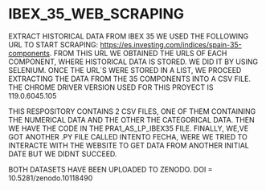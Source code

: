 # IBEX_35_WEB_SCRAPING
EXTRACT HISTORICAL DATA FROM IBEX 35
WE USED THE FOLLOWING URL TO START SCRAPING: https://es.investing.com/indices/spain-35-components. FROM THIS URL WE OBTAINED THE URLS OF EACH COMPONENT, WHERE HISTORICAL DATA IS STORED.
WE DID IT BY USING SELENIUM. ONCE THE URL´S WERE STORED IN A LIST, WE PROCEED EXTRACTING THE DATA FROM THE 35 COMPONENTS INTO A CSV FILE. 
THE CHROME DRIVER VERSION USED FOR THIS PROYECT IS 119.0.6045.105	

THIS RESPOSITORY CONTAINS 2 CSV FILES, ONE OF THEM CONTAINING THE NUMERICAL DATA AND THE OTHER THE CATEGORICAL DATA.
THEN WE HAVE THE CODE IN THE PRA1_AS_LP_IBEX35 FILE.
FINALLY, WE,VE GOT ANOTHER .PY FILE CALLED INTENTO FECHA, WERE WE TRIED TO INTERACTE WITH THE WEBSITE TO GET DATA FROM ANOTHER INITIAL DATE BUT WE DIDNT SUCCEED.

BOTH DATASETS HAVE BEEN UPLOADED TO ZENODO. DOI = 10.5281/zenodo.10118490
